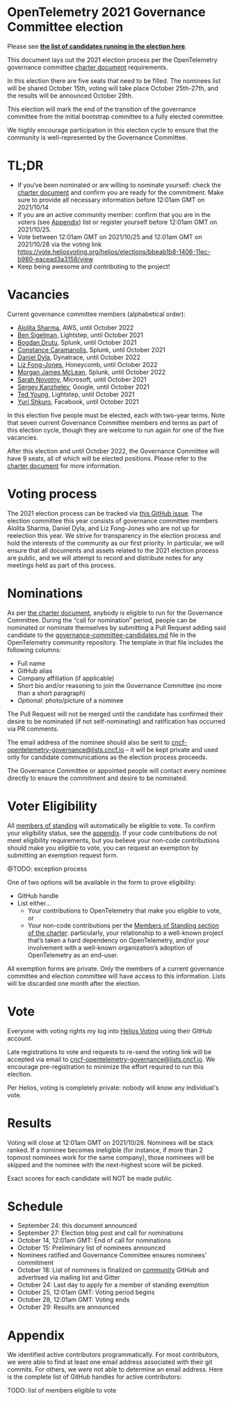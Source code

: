 # OpenTelemetry 2021 Governance Committee election

Please see **[the list of candidates running in the election here](./governance-committee-candidates.md)**.

This document lays out the 2021 election process per the OpenTelemetry
governance committee
[charter document](https://github.com/open-telemetry/community/blob/master/governance-charter.md#establishment-of-a-governance-committee)
requirements.

In this election there are five seats that need to be filled. The nominees list
will be shared October 15th, voting will take place October 25th-27th, and the
results will be announced October 29th.

This election will mark the end of the transition of the governance committee
from the initial bootstrap committee to a fully elected committee.

We highly encourage participation in this election cycle to ensure that the
community is well-represented by the Governance Committee.

# TL;DR

* If you‘ve been nominated or are willing to nominate yourself: check the
  [charter document](https://github.com/open-telemetry/community/blob/master/governance-charter.md#establishment-of-a-governance-committee)
  and confirm you are ready for the commitment. Make sure to provide all
  necessary information before 12:01am GMT on 2021/10/14
* If you are an active community member: confirm that you are in the voters
  (see [Appendix](#Appendix)) list or register yourself before 12:01am GMT on
  2021/10/25.
* Vote between 12:01am GMT on 2021/10/25 and 12:01am GMT on 2021/10/28 via the
  voting link https://vote.heliosvoting.org/helios/elections/bbeab1b8-1406-11ec-b980-eacead3a3158/view
* Keep being awesome and contributing to the project!

# Vacancies

Current governance committee members (alphabetical order):

* [Alolita Sharma](https://github.com/alolita), AWS, until October 2022
* [Ben Sigelman](https://github.com/bhs), Lightstep, until October 2021
* [Bogdan Drutu](https://github.com/BogdanDrutu), Splunk, until October 2021
* [Constance Caramanolis](https://github.com/ccaraman), Splunk, until October 2021
* [Daniel Dyla](https://github.com/dyladan), Dynatrace, until October 2022
* [Liz Fong-Jones](https://github.com/lizthegrey), Honeycomb, until October 2022
* [Morgan James McLean](https://github.com/mtwo), Splunk, until October 2022
* [Sarah Novotny](https://github.com/SarahNovotny), Microsoft, until October 2021
* [Sergey Kanzhelev](https://github.com/SergeyKanzhelev), Google, until October 2021
* [Ted Young](https://github.com/tedsuo), Lightstep, until October 2021
* [Yuri Shkuro](https://github.com/yurishkuro), Facebook, until October 2021

In this election five people must be elected, each with two-year terms. Note
that seven current Governance Committee members end terms as part of this
election cycle, though they are welcome to run again for one of the five vacancies.

After this election and until October 2022, the Governance Committee will have
9 seats, all of which will be elected positions. Please refer to the
[charter document](https://github.com/open-telemetry/community/blob/master/governance-charter.md#establishment-of-a-governance-committee)
for more information.


# Voting process

The 2021 election process can be tracked via [this GitHub
issue](https://github.com/open-telemetry/community/issues/812). The election
committee this year consists of governance committee members Alolita Sharma,
Daniel Dyla, and Liz Fong-Jones who are not up for reelection this year.
We strive for transparency in the election process and hold the interests of the
community as our first priority. In particular, we will ensure that all
documents and assets related to the 2021 election process are public, and we
will attempt to record and distribute notes for any meetings held as part of
this process.

# Nominations

As per
[the charter document](https://github.com/open-telemetry/community/blob/master/governance-charter.md#establishment-of-a-governance-committee),
anybody is eligible to run for the Governance Committee. During the “call for
nomination” period, people can be nominated or nominate themselves by
submitting a Pull Request adding said candidate to the
[governance-committee-candidates.md](https://github.com/open-telemetry/community/blob/master/elections/2021/governance-committee-candidates.md)
file in the OpenTelemetry community repository. The template in that file includes
the following columns:
* Full name
* GitHub alias
* Company affiliation (if applicable)
* Short bio and/or reasoning to join the Governance Committee (no more than a
  short paragraph)
* _Optional_: photo/picture of a nominee

The Pull Request will not be merged until the candidate has confirmed their
desire to be nominated (if not self-nominating) and ratification has occurred
via PR comments.

The email address of the nominee should also be sent to
[cncf-opentelemetry-governance@lists.cncf.io](mailto:cncf-opentelemetry-governance@lists.cncf.io) –
it will be kept private and used only for candidate communications as the
election process proceeds.

The Governance Committee or appointed people will contact every nominee
directly to ensure the commitment and desire to be nominated.

# Voter Eligibility

All [members of standing](https://github.com/open-telemetry/community/blob/master/governance-charter.md#members-of-standing)
will automatically be eligible to vote. To confirm your eligibility status,
see the [appendix](#appendix). If your code contributions do not meet
eligibility requirements, but you believe your non-code contributions
should make you eligible to vote, you can request an exemption by submitting
an exemption request form.

@TODO: exception process

One of two options will be available in the form to prove eligibility:

* GitHub handle
* List either…
  * Your contributions to OpenTelemetry that make you eligible to vote, or
  * Your non-code contributions per the [Members of Standing section of the charter](https://github.com/open-telemetry/community/blob/master/governance-charter.md#members-of-standing):
    particularly, your relationship to a well-known project that’s taken a hard
    dependency on OpenTelemetry, and/or your involvement with a well-known
    organization’s adoption of OpenTelemetry as an end-user.

All exemption forms are private. Only the members of a current governance
committee and election committee will have access to this information. Lists
will be discarded one month after the election.

# Vote

Everyone with voting rights my log into
[Helios Voting](https://vote.heliosvoting.org/helios/elections/bbeab1b8-1406-11ec-b980-eacead3a3158/view)
using their GitHub account.

Late registrations to vote and requests to re-send the voting link will be
accepted via email to
[cncf-opentelemetry-governance@lists.cncf.io](mailto:cncf-opentelemetry-governance@lists.cncf.io).
We encourage pre-registration to minimize the effort required to run this
election.

Per Helios, voting is completely private: nobody will know any individual's vote.

# Results

Voting will close at 12:01am GMT on 2021/10/28. Nominees will be stack ranked.
If a nominee becomes ineligible (for instance, if more than 2 topmost nominees
work for the same company), those nominees will be skipped and the nominee with
the next-highest score will be picked.

Exact scores for each candidate will NOT be made public.


# Schedule

* September 24: this document announced
* September 27: Election blog post and call for nominations
* October 14, 12:01am GMT: End of call for nominations
* October 15: Preliminary list of nominees announced
* Nominees ratified and Governance Committee ensures nominees’ commitment
* October 18: List of nominees is finalized on [community](https://github.com/open-telemetry/community) GitHub and advertised via mailing list and Gitter
* October 24: Last day to apply for a member of standing exemption
* October 25, 12:01am GMT: Voting period begins
* October 28, 12:01am GMT: Voting ends
* October 29: Results are announced

# Appendix

We identified active contributors programmatically. For most contributors, we were able to find at least one email address associated with their git commits. For others, we were not able to determine an email address. Here is the complete list of GitHub handles for active contributors:

TODO: list of members eligible to vote
